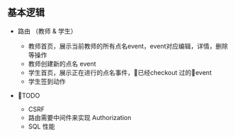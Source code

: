 ## 基本逻辑

- 路由 （教师 & 学生）

    - 教师首页，展示当前教师的所有点名event，event对应编辑，详情，删除等操作
    - 教师创建新的点名 event 
    - 学生首页，展示正在进行的点名事件，已经checkout 过的event
    - 学生签到动作

- TODO

    - CSRF
    - 路由需要中间件来实现 Authorization
    - SQL 性能